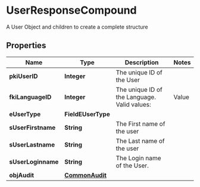 

# UserResponseCompound

A User Object and children to create a complete structure

## Properties

Name | Type | Description | Notes
------------ | ------------- | ------------- | -------------
**pkiUserID** | **Integer** | The unique ID of the User | 
**fkiLanguageID** | **Integer** | The unique ID of the Language.  Valid values:  |Value|Description| |-|-| |1|French| |2|English| | 
**eUserType** | **FieldEUserType** |  | 
**sUserFirstname** | **String** | The First name of the user | 
**sUserLastname** | **String** | The Last name of the user | 
**sUserLoginname** | **String** | The Login name of the User. | 
**objAudit** | [**CommonAudit**](CommonAudit.md) |  | 



